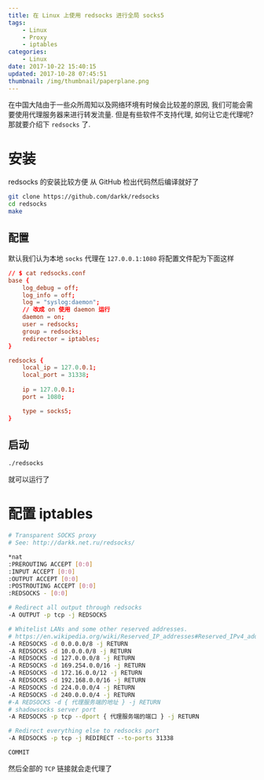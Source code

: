 ```yaml
---
title: 在 Linux 上使用 redsocks 进行全局 socks5
tags: 
    - Linux
    - Proxy
    - iptables    
categories:
    - Linux
date: 2017-10-22 15:40:15
updated: 2017-10-28 07:45:51
thumbnail: /img/thumbnail/paperplane.png
---
```

在中国大陆由于一些众所周知以及网络环境有时候会比较差的原因, 我们可能会需要使用代理服务器来进行转发流量. 但是有些软件不支持代理, 如何让它走代理呢? 那就要介绍下 `redsocks` 了.

<!-- more -->

# 安装
redsocks 的安装比较方便 从 GitHub 检出代码然后编译就好了
```bash
git clone https://github.com/darkk/redsocks
cd redsocks
make
```
## 配置
默认我们认为本地 `socks` 代理在 `127.0.0.1:1080`
将配置文件配为下面这样
```conf
// $ cat redsocks.conf 
base {
    log_debug = off;
    log_info = off;
    log = "syslog:daemon";
    // 改成 on 使用 daemon 运行
    daemon = on;
    user = redsocks;
    group = redsocks;
    redirector = iptables;
}

redsocks {
    local_ip = 127.0.0.1;
    local_port = 31338;
    
    ip = 127.0.0.1;
    port = 1080;

    type = socks5;
}
```

## 启动
```bash
./redsocks
```
就可以运行了

# 配置 iptables
```bash
# Transparent SOCKS proxy
# See: http://darkk.net.ru/redsocks/

*nat
:PREROUTING ACCEPT [0:0]
:INPUT ACCEPT [0:0]
:OUTPUT ACCEPT [0:0]
:POSTROUTING ACCEPT [0:0]
:REDSOCKS - [0:0]

# Redirect all output through redsocks
-A OUTPUT -p tcp -j REDSOCKS

# Whitelist LANs and some other reserved addresses.
# https://en.wikipedia.org/wiki/Reserved_IP_addresses#Reserved_IPv4_addresses
-A REDSOCKS -d 0.0.0.0/8 -j RETURN
-A REDSOCKS -d 10.0.0.0/8 -j RETURN
-A REDSOCKS -d 127.0.0.0/8 -j RETURN
-A REDSOCKS -d 169.254.0.0/16 -j RETURN
-A REDSOCKS -d 172.16.0.0/12 -j RETURN
-A REDSOCKS -d 192.168.0.0/16 -j RETURN
-A REDSOCKS -d 224.0.0.0/4 -j RETURN
-A REDSOCKS -d 240.0.0.0/4 -j RETURN
#-A REDSOCKS -d { 代理服务端的地址 } -j RETURN
# shadowsocks server port
-A REDSOCKS -p tcp --dport { 代理服务端的端口 } -j RETURN

# Redirect everything else to redsocks port
-A REDSOCKS -p tcp -j REDIRECT --to-ports 31338

COMMIT
```

然后全部的 `TCP` 链接就会走代理了